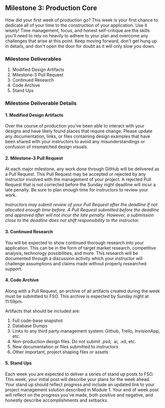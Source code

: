 ## Milestone 3: Production Core

How did your first week of production go? This week is your first chance to dedicate all of your time to the construction of your application. Use it wisely! Time management, focus, and honest self-critique are the skills you'll need to rely on heavily to adhere to your plan and overcome any challenges that arise at this point. Keep moving forward, don't get hung up in details, and don't open the door for doubt as it will only slow you down.

### Milestone Deliverables

1. Modified Design Artifacts
2. Milestone-3 Pull Request
3. Continued Research
4. Code Archive
5. Stand Ups

### Milestone Deliverable Details

#### 1. Modified Design Artifacts

Over the course of production you've been able to interact with your designs and have likely found places that require change. Please update any documentation, links, or files containing design examples that have been shared with your instructors to avoid any misunderstandings or confusion of mismatched design visuals.

#### 2. Milestone-3 Pull Request

At each major milestone, any work done through GitHub will be delivered as a Pull Request. This Pull Request may be accepted or rejected by any instructor involved with the management of your project. A rejected Pull Request that is not corrected before the Sunday night deadline will incur a late penalty. Be sure to plan enough time for instructors to review your work.

*Instructors may submit review of your Pull Request after the deadline if not allocated enough time before. A Pull Request submitted before the deadline and approved after will not incur the late penalty. However, a submission close to the deadline does not shift responsibility to the instructor.*

#### 3. Continued Research

You will be expected to show continued thorough research into your application. This can be in the form of target market research, competitive analysis, technology possibilities, and more. This research will be documented through a discussion activity which your instructor will challenge assumptions and claims made without properly researched support.

#### 4. Code Archive

Along with a Pull Request, an archive of all artifacts created during the week must be submitted to FSO. This archive is expected by Sunday night at 11:59pm.

Artifacts that should be included are:

1. Full code-base snapshot
2. Database Dumps
3. Links to any third party management system: Github, Trello, InvisionApp, etc.
4. Non-production design files. Do not submit .psd, .ai, .xd, etc.
5. New documentation or files submitted to instructors
6. Other important, project shaping files or assets

#### 5. Stand Ups

Each week you are expected to deliver a series of stand up posts to FSO. This week, your initial post will describe your plans for the week ahead. Your stand up should reflect progress and include an updated link to your project management solution described in Module 1. Your end of week post will reflect on the progress you've made, both positive and negative, and honestly describe accomplishments and setbacks.
